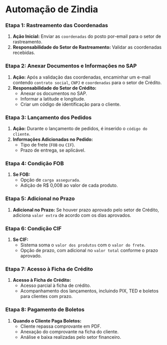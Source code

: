 # Automação de Zindia

### Etapa 1: Rastreamento das Coordenadas

1. **Ação Inicial:** Enviar as `coordenadas` do posto por-email para o setor de rastreamento.
2. **Responsabilidade do Setor de Rastreamento:** Validar as coordenadas recebidas.

### Etapa 2: Anexar Documentos e Informações no SAP

1. **Ação:** Após a validação das coordenadas, encaminhar um e-mail contendo `contrato social`, `CNPJ` e `coordenadas` para o setor de Crédito.
2. **Responsabilidade do Setor de Crédito:**
   - Anexar os documentos no SAP.
   - Informar a latitude e longitude.
   - Criar um código de identificação para o cliente.
  
### Etapa 3: Lançamento dos Pedidos

1. **Ação:** Durante o lançamento de pedidos, é inserido o `código do cliente`.
2. **Informações Adicionadas no Pedido:**
   - Tipo de frete (`FOB` ou `CIF`).
   - Prazo de entrega, se aplicável.
  
### Etapa 4: Condição FOB

1. **Se FOB:**
   - Opção de `carga assegurada`.
   - Adição de R$ 0,008 ao valor de cada produto.

### Etapa 5: Adicional no Prazo

1. **Adicional no Prazo:** Se houver prazo aprovado pelo setor de Crédito, adiciona `valor extra` de acordo com os dias aprovados.

### Etapa 6: Condição CIF

1. **Se CIF:**
   - Sistema soma o `valor dos produtos` com o `valor do frete`.
   - Opção de prazo, com adicional no `valor total` conforme o prazo aprovado.
  
### Etapa 7: Acesso à Ficha de Crédito

1. **Acesso à Ficha de Crédito:**
   - Acesso parcial à ficha de crédito.
   - Acompanhamento dos lançamentos, incluindo PIX, TED e boletos para clientes com prazo.
  
  ### Etapa 8: Pagamento de Boletos

  1. **Quando o Cliente Paga Boletos:**
     - Cliente repassa comprovante em PDF.
     - Anexação do comprovante na ficha do cliente.
     - Análise e baixa realizadas pelo setor financeiro.
